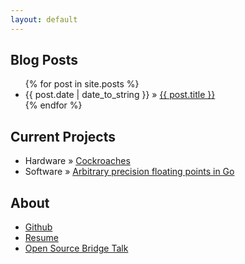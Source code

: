 ```yaml
---
layout: default
---
```


## Blog Posts
<ul class="posts">
{% for post in site.posts %}
<li><span>{{ post.date | date_to_string }}</span> &raquo; <a href="{{ post.url }}">{{ post.title }}</a></li>
{% endfor %}
</ul>

## Current Projects

<ul class="posts">
<li><span>Hardware</span> &raquo; <a href="/cockroaches">Cockroaches</a></li>
<li><span>Software</span> &raquo; <a href="http://github.com/greh/gomath">Arbitrary precision floating points in Go</a></li>
</ul>

## About

<ul class="posts">
<li><a href="http://github.com/greh">Github</a></li>
<li><a href="/resume">Resume</a></li>
<li><a href="http://opensourcebridge.org/sessions/1365">Open Source Bridge Talk</a></li>
</ul>

